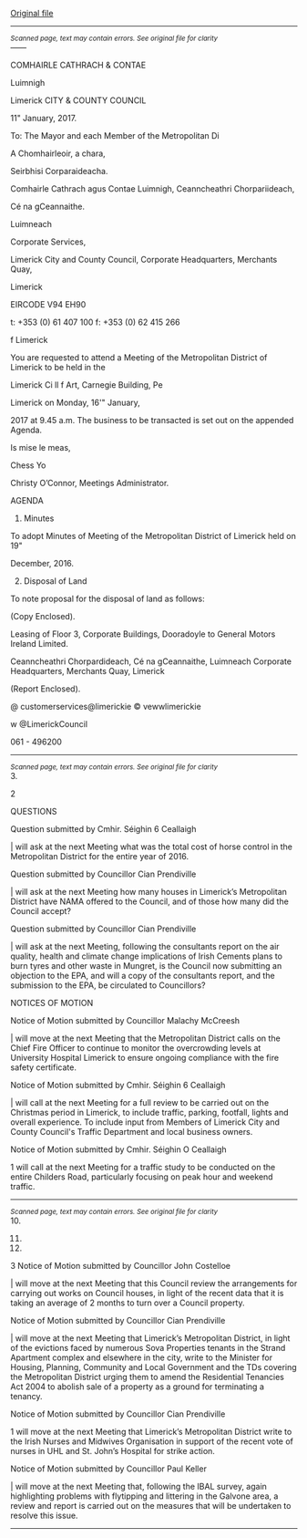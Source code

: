 [Original file](https://beta.limerick.ie/sites/default/files/media/documents/2017-04/agenda_2017-01-16.pdf)

---
*<small>Scanned page, text may contain errors. See original file for clarity</small>*  
——

COMHAIRLE
CATHRACH & CONTAE

Luimnigh

Limerick
CITY & COUNTY
COUNCIL

11" January, 2017.

To: The Mayor and each Member of the Metropolitan Di

A Chomhairleoir, a chara,

Seirbhisi Corparaideacha.

Comhairle Cathrach agus Contae Luimnigh,
Ceanncheathri Chorpariideach,

Cé na gCeannaithe.

Luimneach

Corporate Services,

Limerick City and County Council,
Corporate Headquarters,
Merchants Quay,

Limerick

EIRCODE V94 EH90

t: +353 (0) 61 407 100
f: +353 (0) 62 415 266

f Limerick

You are requested to attend a Meeting of the Metropolitan District of Limerick to be held in the

Limerick Ci ll f Art, Carnegie Building, Pe

Limerick on Monday, 16'" January,

2017 at 9.45 a.m. The business to be transacted is set out on the appended Agenda.

Is mise le meas,

Chess Yo

Christy O’Connor,
Meetings Administrator.

AGENDA

1. Minutes

To adopt Minutes of Meeting of the Metropolitan District of Limerick held on 19"

December, 2016.

2. Disposal of Land

To note proposal for the disposal of land as follows:

(Copy Enclosed).

Leasing of Floor 3, Corporate Buildings, Dooradoyle to General Motors Ireland Limited.

Ceanncheathri Chorpardideach, Cé na gCeannaithe, Luimneach
Corporate Headquarters, Merchants Quay, Limerick

(Report Enclosed).

@ customerservices@limerickie
© vewwlimerickie

w @LimerickCouncil

061 - 496200


---
*<small>Scanned page, text may contain errors. See original file for clarity</small>*  
3.

2

QUESTIONS

Question submitted by Cmhir. Séighin 6 Ceallaigh

| will ask at the next Meeting what was the total cost of horse control in the Metropolitan
District for the entire year of 2016.

Question submitted by Councillor Cian Prendiville

| will ask at the next Meeting how many houses in Limerick’s Metropolitan District have
NAMA offered to the Council, and of those how many did the Council accept?

Question submitted by Councillor Cian Prendiville

| will ask at the next Meeting, following the consultants report on the air quality, health
and climate change implications of Irish Cements plans to burn tyres and other waste in
Mungret, is the Council now submitting an objection to the EPA, and will a copy of the
consultants report, and the submission to the EPA, be circulated to Councillors?

NOTICES OF MOTION

Notice of Motion submitted by Councillor Malachy McCreesh

| will move at the next Meeting that the Metropolitan District calls on the Chief Fire Officer
to continue to monitor the overcrowding levels at University Hospital Limerick to ensure
ongoing compliance with the fire safety certificate.

Notice of Motion submitted by Cmhir. Séighin 6 Ceallaigh

| will call at the next Meeting for a full review to be carried out on the Christmas period in
Limerick, to include traffic, parking, footfall, lights and overall experience. To include input
from Members of Limerick City and County Council's Traffic Department and local business
owners.

Notice of Motion submitted by Cmhir. Séighin O Ceallaigh

1 will call at the next Meeting for a traffic study to be conducted on the entire Childers
Road, particularly focusing on peak hour and weekend traffic.


---
*<small>Scanned page, text may contain errors. See original file for clarity</small>*  
10.

11.

12.

3
Notice of Motion submitted by Councillor John Costelloe

| will move at the next Meeting that this Council review the arrangements for carrying out
works on Council houses, in light of the recent data that it is taking an average of 2 months
to turn over a Council property.

Notice of Motion submitted by Councillor Cian Prendiville

| will move at the next Meeting that Limerick’s Metropolitan District, in light of the
evictions faced by numerous Sova Properties tenants in the Strand Apartment complex and
elsewhere in the city, write to the Minister for Housing, Planning, Community and Local
Government and the TDs covering the Metropolitan District urging them to amend the
Residential Tenancies Act 2004 to abolish sale of a property as a ground for terminating a
tenancy.

Notice of Motion submitted by Councillor Cian Prendiville

1 will move at the next Meeting that Limerick’s Metropolitan District write to the Irish
Nurses and Midwives Organisation in support of the recent vote of nurses in UHL and St.
John’s Hospital for strike action.

Notice of Motion submitted by Councillor Paul Keller

| will move at the next Meeting that, following the IBAL survey, again highlighting problems
with flytipping and littering in the Galvone area, a review and report is carried out on the
measures that will be undertaken to resolve this issue.


---
